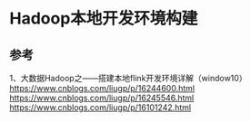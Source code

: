 # Hadoop本地开发环境构建


## 参考
1、大数据Hadoop之——搭建本地flink开发环境详解（window10）
https://www.cnblogs.com/liugp/p/16244600.html
https://www.cnblogs.com/liugp/p/16245546.html
https://www.cnblogs.com/liugp/p/16101242.html